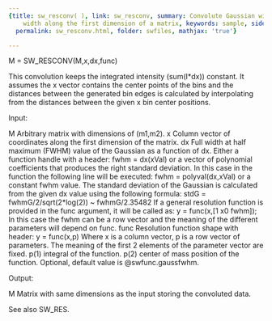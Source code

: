 ```yaml
---
{title: sw_resconv( ), link: sw_resconv, summary: Convolute Gaussian with variable
    width along the first dimension of a matrix, keywords: sample, sidebar: sw_sidebar,
  permalink: sw_resconv.html, folder: swfiles, mathjax: 'true'}

---
```

 
M = SW_RESCONV(M,x,dx,func)
 
This convolution keeps the integrated intensity (sum(I*dx)) constant. It
assumes the x vector contains the center points of the bins and the
distances between the generated bin edges is calculated by interpolating
from the distances between the given x bin center positions.
 
Input:
 
M     Arbitrary matrix with dimensions of (m1,m2).
x     Column vector of coordinates along the first dimension of the
      matrix.
dx    Full width at half maximum (FWHM) value of the Gaussian as a
      function of dx. Either a function handle with a header:
          fwhm = dx(xVal)
      or a vector of polynomial coefficients that produces the right
      standard deviation. In this case in the function the following line
      will be executed:
          fwhm = polyval(dx,xVal)
      or a constant fwhm value.
      The standard deviation of the Gaussian is calculated from the given
      dx value using the following formula:
          stdG = fwhmG/2/sqrt(2*log(2)) ~ fwhmG/2.35482
      If a general resolution function is provided in the func argument,
      it will be called as:
          y = func(x,[1 x0 fwhm]);
      In this case the fwhm can be a row vector and the meaning of the
      different parameters will depend on func.
func  Resolution function shape with header:
          y = func(x,p)
      Where x is a column vector, p is a row vector of parameters. The
      meaning of the first 2 elements of the parameter vector are fixed.
          p(1)    integral of the function.
          p(2)    center of mass position of the function.
      Optional, default value is @swfunc.gaussfwhm.
 
Output:
 
M     Matrix with same dimensions as the input storing the convoluted
      data.
 
See also SW_RES.
 

